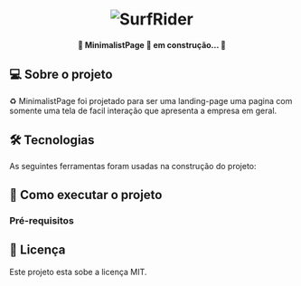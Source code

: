 <h1 align="center">
    <img alt="SurfRider" title="#SurfRider" src =  />
</h1>

<h4 align="center"> 
	🚧 MinimalistPage 🚀 em construção... 🚧
</h4>




## 💻 Sobre o projeto

♻️ MinimalistPage foi projetado para ser uma landing-page uma pagina com somente uma tela de facil interação que apresenta a empresa em geral.




## 🛠 Tecnologias

As seguintes ferramentas foram usadas na construção do projeto:



## 🚀 Como executar o projeto




### Pré-requisitos





## 📝 Licença

Este projeto esta sobe a licença MIT.
